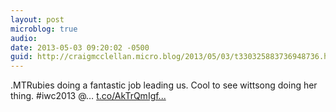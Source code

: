 ```yaml
---
layout: post
microblog: true
audio: 
date: 2013-05-03 09:20:02 -0500
guid: http://craigmcclellan.micro.blog/2013/05/03/t330325883736948736.html
---
```

.MTRubies doing a fantastic job leading us. Cool to see wittsong doing her thing. #iwc2013 @… [t.co/AkTrQmIgf...](http://t.co/AkTrQmIgfh)

